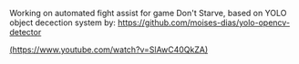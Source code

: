 Working on automated fight assist for game Don't Starve, based on YOLO object decection system by: https://github.com/moises-dias/yolo-opencv-detector

[(https://www.youtube.com/watch?v=SlAwC40QkZA)](https://youtu.be/SlAwC40QkZA?si=k5tsgvmQ58WMmBUd)
